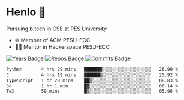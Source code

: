 
# Henlo 🌊

Pursuing b.tech in CSE at PES University

 - 🌐 Member of ACM PESU-ECC
 - 👨‍💻 Mentor in Hackerspace PESU-ECC

 [![Years Badge](https://badges.pufler.dev/years/bwaklog)](https://badges.pufler.dev) 
 [![Repos Badge](https://badges.pufler.dev/repos/bwaklog)](https://badges.pufler.dev)
 [![Commits Badge](https://badges.pufler.dev/commits/monthly/bwaklog)](https://badges.pufler.dev)

<!--START_SECTION:waka-->

```txt
Python       4 hrs 29 mins   ██████▓░░░░░░░░░░░░░░░░░░   26.90 %
C            4 hrs 19 mins   ██████▒░░░░░░░░░░░░░░░░░░   25.92 %
TypeScript   1 hr 28 mins    ██▒░░░░░░░░░░░░░░░░░░░░░░   08.83 %
Go           1 hr 1 min      █▓░░░░░░░░░░░░░░░░░░░░░░░   06.14 %
TeX          59 mins         █▒░░░░░░░░░░░░░░░░░░░░░░░   05.98 %
```

<!--END_SECTION:waka-->
